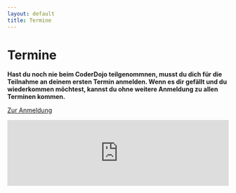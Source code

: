 ```yaml
---
layout: default
title: Termine
---
```


# Termine

**Hast du noch nie beim CoderDojo teilgenommnen, musst du dich für die Teilnahme an deinem ersten Termin anmelden. Wenn es dir gefällt und du wiederkommen möchtest, kannst du ohne weitere Anmeldung zu allen Terminen kommen.**

<p class="text-center"><a class="btn btn-material-luzern-blue" href="/anmeldung.html">Zur Anmeldung</a></p>


<table class="table" id="eventsTable">
	<thead>
<p><iframe src="https://calendar.google.com/calendar/embed?showTitle=0&amp;showPrint=0&amp;showCalendars=0&amp;mode=AGENDA&amp;height=600&amp;wkst=2&amp;hl=de&amp;bgcolor=%23ffffff&amp;src=coderdojo.luzern%40gmail.com&amp;color=%23060D5E&amp;ctz=Europe%2FZurich" style="border-width:0" width="100%" frameborder="0" scrolling="no"></iframe></p>
	</thead>
	<tbody>
	</tbody>
</table>
